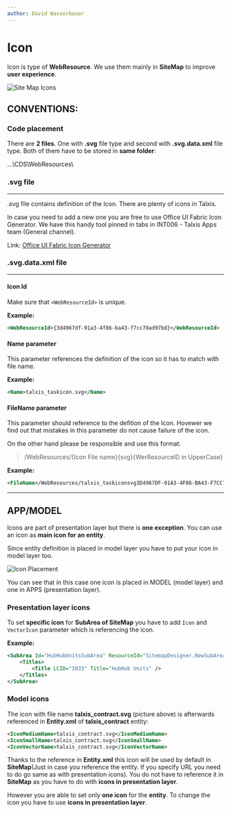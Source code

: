 ```yaml
---
author: David Wasserbauer
---
```


# Icon 
Icon is type of **WebResource**. We use them mainly in **SiteMap** to improve **user experience**. 

![Site Map Icons](/.attachments/SiteMap.png)

## **CONVENTIONS:**

### **Code placement**
There are **2 files**. One with **.svg** file type and second with **.svg.data.xml** file type. 
Both of them have to be stored in **same folder**:

…\CDS\WebResources\

### **.svg file** 
___
.svg file contains definition of the Icon. There are plenty of icons in Talxis. 

In case you need to add a new one you are free to use Office UI Fabric Icon Generator.
We have this handy tool pinned in tabs in INT006 - Talxis Apps team (General channel).

Link: [Office UI Fabric Icon Generator](https://teams.microsoft.com/l/entity/a6b63365-31a4-4f43-92ec-710b71557af9/_djb2_msteams_prefix_1846344613?context=%7B%22subEntityId%22%3Anull%2C%22channelId%22%3A%2219%3A65f6197f7c8f4840b5ee62407f277173%40thread.skype%22%7D&groupId=e5ff28e3-d44d-4faf-92fb-88c0409bf683&tenantId=67266d43-8de7-494d-9ed8-3d1bd3b3a764) 



### **.svg.data.xml file**
___

#### **Icon Id**
Make sure that `<WebResourceId>` is unique. 

**Example:**
```xml
<WebResourceId>{3d4967df-91a3-4f86-ba43-f7cc78ad97bd}</WebResourceId>
```

#### **Name parameter**
This parameter references the definition of the icon so it has to match with file name. 

**Example:** 
```xml
<Name>talxis_taskicon.svg</Name>
```

#### **FileName parameter**
This parameter should reference to the defition of the Icon. Hovewer we find out that mistakes in this parameter do not cause failure of the icon. 

On the other hand please be responsible and use this format: 
>/WebResources/{Icon File name}{svg}{WerResourceID in UpperCase}


**Example:** 
```xml
<FileName>/WebResources/talxis_taskiconsvg3D4967DF-91A3-4F86-BA43-F7CC78AD97BD</FileName>
```
___

## APP/MODEL
Icons are part of presentation layer but there is **one exception**. You can use an icon as **main icon for an entity**. 

Since entity definition is placed in model layer you have to put your icon in model layer too. 

![Icon Placement](/.attachments/IconPlacement.png)

You can see that in this case one icon is placed in MODEL (model layer) and one in APPS (presentation layer).

### **Presentation layer icons**
To set **specific icon** for **SubArea of SiteMap** you have to add `Icon` and `VectorIcon` parameter which is referencing the icon.

**Example:**
```xml
<SubArea Id="HubHubUnitsSubArea" ResourceId="SitemapDesigner.NewSubArea" VectorIcon="/WebResources/talxis_producticon.svg" Icon="/WebResources/talxis_producticon.svg" Url="/main.aspx?etn=talxis_buildingunit&amp;pagetype=entitylist&amp;viewid={34bffe6b-9e30-eb11-a813-0022487f4737}" Client="All,Outlook,OutlookLaptopClient,OutlookWorkstationClient,Web" AvailableOffline="true" PassParams="false" Sku="All,OnPremise,Live,SPLA">
	<Titles>
		<Title LCID="1033" Title="HubHub Units" />
	</Titles>
</SubArea>
```

### **Model icons**
The icon with file name **talxis_contract.svg** (picture above) is afterwards referenced in **Entity.xml** of **talxis_contract** entity:


```xml
<IconMediumName>talxis_contract.svg</IconMediumName>
<IconSmallName>talxis_contract.svg</IconSmallName>
<IconVectorName>talxis_contract.svg</IconVectorName>
```

Thanks to the reference in **Entity.xml** this icon will be used by default in **SiteMap**(Just in case you reference the entity. If you specify URL you need to do go same as with presentation icons). You do not have to reference it in **SiteMap** as you have to do with **icons in presentation layer**. 

However you are able to set only **one icon** for the **entity**. To change the icon you have to use **icons in presentation layer**.
